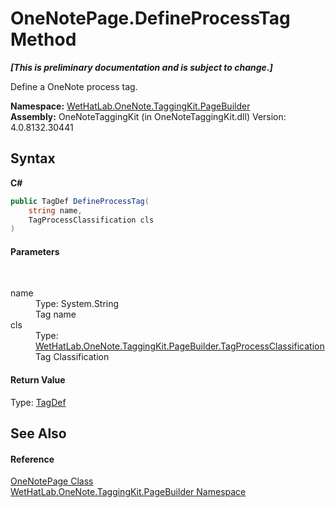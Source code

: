 # OneNotePage.DefineProcessTag Method 
 _**\[This is preliminary documentation and is subject to change.\]**_

Define a OneNote process tag.

**Namespace:**&nbsp;<a href="56352230-71f2-f4b7-63a8-983965663af5">WetHatLab.OneNote.TaggingKit.PageBuilder</a><br />**Assembly:**&nbsp;OneNoteTaggingKit (in OneNoteTaggingKit.dll) Version: 4.0.8132.30441

## Syntax

**C#**<br />
``` C#
public TagDef DefineProcessTag(
	string name,
	TagProcessClassification cls
)
```


#### Parameters
&nbsp;<dl><dt>name</dt><dd>Type: System.String<br />Tag name</dd><dt>cls</dt><dd>Type: <a href="a7313c5b-8b38-5611-2629-33da94751f96">WetHatLab.OneNote.TaggingKit.PageBuilder.TagProcessClassification</a><br />Tag Classification</dd></dl>

#### Return Value
Type: <a href="76f26dcb-6d94-451a-0931-56436dcad40f">TagDef</a><br />

## See Also


#### Reference
<a href="6754c7d7-0598-ae1f-ff8c-6808b714b0ab">OneNotePage Class</a><br /><a href="56352230-71f2-f4b7-63a8-983965663af5">WetHatLab.OneNote.TaggingKit.PageBuilder Namespace</a><br />